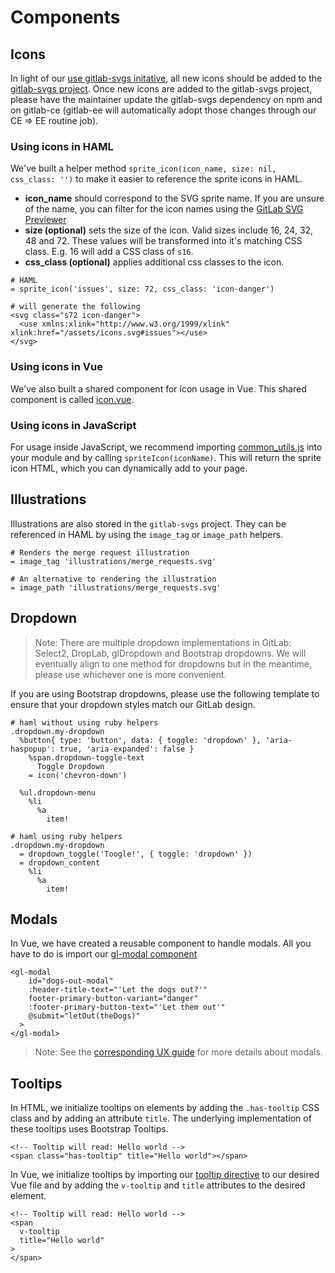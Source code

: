 # Components

## Icons

In light of our [use gitlab-svgs initative][gitlab-svgs-initative], all new icons should be added to the [gitlab-svgs project][gitlab-svgs-project]. Once new icons are added to the gitlab-svgs project, please have the maintainer update the gitlab-svgs dependency on npm and on gitlab-ce (gitlab-ee will automatically adopt those changes through our CE => EE routine job).

### Using icons in HAML

We've built a helper method `sprite_icon(icon_name, size: nil, css_class: '')` to make it easier to reference the sprite icons in HAML.

- **icon_name** should correspond to the SVG sprite name. If you are unsure of the name, you can filter for the icon names using the [GitLab SVG Previewer][svg-previewer]
- **size (optional)** sets the size of the icon. Valid sizes include 16, 24, 32, 48 and 72. These values will be transformed into it's matching CSS class. E.g. 16 will add a CSS class of `s16`.
- **css_class (optional)** applies additional css classes to the icon.

```
# HAML
= sprite_icon('issues', size: 72, css_class: 'icon-danger')

# will generate the following
<svg class="s72 icon-danger">
  <use xmlns:xlink="http://www.w3.org/1999/xlink" xlink:href="/assets/icons.svg#issues"></use>
</svg>
```

### Using icons in Vue

We've also built a shared component for icon usage in Vue. This shared component is called [icon.vue][icon-vue].

### Using icons in JavaScript

For usage inside JavaScript, we recommend importing [common_utils.js][common-utils] into your module and by calling `spriteIcon(iconName)`. This will return the sprite icon HTML, which you can dynamically add to your page.

## Illustrations

Illustrations are also stored in the `gitlab-svgs` project. They can be referenced in HAML by using the `image_tag` or `image_path` helpers.

```
# Renders the merge request illustration
= image_tag 'illustrations/merge_requests.svg'

# An alternative to rendering the illustration
= image_path 'illustrations/merge_requests.svg'
```

## Dropdown

> Note: There are multiple dropdown implementations in GitLab: Select2, DropLab, glDropdown and Bootstrap dropdowns. We will eventually align to one method for dropdowns but in the meantime, please use whichever one is more convenient.

If you are using Bootstrap dropdowns, please use the following template to ensure that your dropdown styles match our GitLab design.

```
# haml without using ruby helpers
.dropdown.my-dropdown
  %button{ type: 'button', data: { toggle: 'dropdown' }, 'aria-haspopup': true, 'aria-expanded': false }
    %span.dropdown-toggle-text
      Toggle Dropdown
    = icon('chevron-down')

  %ul.dropdown-menu
    %li
      %a
        item!

# haml using ruby helpers
.dropdown.my-dropdown
  = dropdown_toggle('Toogle!', { toggle: 'dropdown' })
  = dropdown_content
    %li
      %a
        item!
```

## Modals

In Vue, we have created a reusable component to handle modals. All you have to do is import our [gl-modal component][gl-modal]

```
<gl-modal
    id="dogs-out-modal"
    :header-title-text="'Let the dogs out?'"
    footer-primary-button-variant="danger"
    :footer-primary-button-text="'Let them out'"
    @submit="letOut(theDogs)"
  >
</gl-modal>
```

> Note: See the [corresponding UX guide][ux-modals] for more details about modals.

## Tooltips

In HTML, we initialize tooltips on elements by adding the `.has-tooltip` CSS class and by adding an attribute `title`. The underlying implementation of these tooltips uses Bootstrap Tooltips.

```
<!-- Tooltip will read: Hello world -->
<span class="has-tooltip" title="Hello world"></span>
```

In Vue, we initialize tooltips by importing our [tooltip directive][tooltip-directive] to our desired Vue file and by adding the `v-tooltip` and `title` attributes to the desired element.

```
<!-- Tooltip will read: Hello world -->
<span
  v-tooltip
  title="Hello world"
>
</span>
```

[gitlab-svgs-initative]: ../../initatives.md
[gitlab-svgs-project]: https://gitlab.com/gitlab-org/gitlab-svgs
[svg-previewer]: http://gitlab-org.gitlab.io/gitlab-svgs/
[icon-vue]: https://gitlab.com/gitlab-org/gitlab-ce/blob/master/app/assets/javascripts/vue_shared/components/icon.vue
[common-utils]: https://gitlab.com/gitlab-org/gitlab-ce/blob/master/app/assets/javascripts/lib/utils/common_utils.js
[gl-modal]: https://gitlab.com/gitlab-org/gitlab-ce/blob/master/app/assets/javascripts/vue_shared/components/gl-modal.vue
[ux-modals]: https://docs.gitlab.com/ce/development/ux_guide/components.html#modals
[tooltip-directive]: https://gitlab.com/gitlab-org/gitlab-ce/blob/master/app/assets/javascripts/vue_shared/directives/tooltip.js
